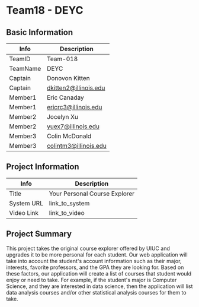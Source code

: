 # Team18 - DEYC

## Basic Information

|   Info      |        Description     |
| ----------- | ---------------------- |
| TeamID      |         Team-018       |
| TeamName    |           DEYC         |
| Captain     |       Donovon Kitten   |
| Captain     |  dkitten2@illinois.edu |
| Member1     |       Eric Canaday     |
| Member1     |  ericrc3@illinois.edu  |
| Member2     |       Jocelyn Xu       |
| Member2     |   yuex7@illinois.edu   |
| Member3     |     Colin McDonald     |
| Member3     |  colintm3@illinois.edu |

## Project Information

|   Info      |          Description          |
| ----------- | ----------------------------- |
|  Title      | Your Personal Course Explorer |
| System URL  |         link_to_system        |
| Video Link  |         link_to_video         |

## Project Summary
This project takes the original course explorer offered by UIUC and upgrades it
to be more personal for each student. Our web application will take into account 
the student's account information such as their major, interests, favorite professors,
and the GPA they are looking for. Based on these factors, our application will create a 
list of courses that student would enjoy or need to take. 
For example, if the student's major is Computer Science, and they are interested
in data science, then the application will list data analysis courses and/or other 
statistical analysis courses for them to take.
 